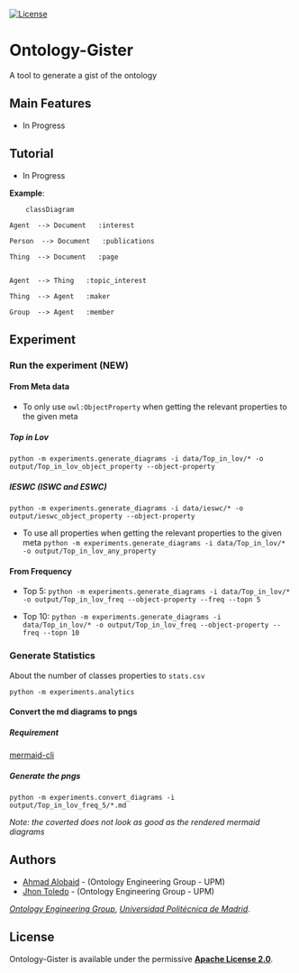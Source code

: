 [![License](https://camo.githubusercontent.com/d6aa9e530d2e113934db4c4c984411041c92b3a120223790c67d37291d373822/68747470733a2f2f696d672e736869656c64732e696f2f707970692f6c2f6d6f7270682d6b67632e737667)](https://github.com/oeg-upm/morph-kgc/blob/main/LICENSE) 

# Ontology-Gister

A tool to generate a gist of the ontology


## Main Features

* In Progress

## Tutorial

* In Progress



**Example**:



```mermaid
	classDiagram

Agent  --> Document   :interest  

Person  --> Document   :publications  

Thing  --> Document   :page  


Agent  --> Thing   :topic_interest  

Thing  --> Agent   :maker  

Group  --> Agent   :member  

```

## Experiment

### Run the experiment (NEW)

#### From Meta data

* To only use `owl:ObjectProperty` when getting the relevant properties to the given meta
##### Top in Lov
```python -m experiments.generate_diagrams -i data/Top_in_lov/* -o output/Top_in_lov_object_property --object-property```

##### IESWC (ISWC and ESWC)
```python -m experiments.generate_diagrams -i data/ieswc/* -o output/ieswc_object_property --object-property```




* To use all properties when getting the relevant properties to the given meta
```python -m experiments.generate_diagrams -i data/Top_in_lov/* -o output/Top_in_lov_any_property```

#### From Frequency

* Top 5: ```python -m experiments.generate_diagrams -i data/Top_in_lov/* -o output/Top_in_lov_freq --object-property --freq --topn 5```

* Top 10: ```python -m experiments.generate_diagrams -i data/Top_in_lov/* -o output/Top_in_lov_freq --object-property --freq --topn 10```


### Generate Statistics
About the number of classes properties to `stats.csv`
```
python -m experiments.analytics
```

#### Convert the md diagrams to pngs
##### Requirement

[mermaid-cli](https://github.com/mermaid-js/mermaid-cli)

##### Generate the pngs
```
python -m experiments.convert_diagrams -i output/Top_in_lov_freq_5/*.md
```
*Note: the coverted does not look as good as the rendered mermaid diagrams*

[//]: # (### Run the experiment &#40;OLD&#41;)

[//]: # ()
[//]: # (#### From Meta data)

[//]: # ()
[//]: # (* For DBpedia, we use `en` to speed up the process in taking into account only English labels. Note that it take sometime to generate the summary for DBpedia.)

[//]: # (```python -m experiments.generate_diagrams -i data/Top_in_lov/dbpedia.owl -o output_old/Top_in_lov -l en```)

[//]: # ()
[//]: # (* Then, the experiment is performed for the rest of ontologies. Note that it will not overwrite generated resources. )

[//]: # (```python -m experiments.generate_diagrams -i data/Top_in_lov/* -o output_old/Top_in_lov```)

[//]: # ()
[//]: # (#### Only Frequency)

[//]: # (Using only frequency)

[//]: # ()
[//]: # (```)

[//]: # (python -m experiments.generate_diagrams -i data/Top_in_lov/* -o output_old/Top_in_lov --freq)

[//]: # (```)

[//]: # (### Evaluation &#40;OLD&#41;)

[//]: # ()
[//]: # (#### META)

[//]: # (```)

[//]: # (python -m experiments.evaluation -i output_old/Top_in_lov/*meta*.json  -g data/gs_lov.csv -o output_old/Top_in_lov/results-meta.svg)

[//]: # (```)

[//]: # ()
[//]: # (#### Frequency)

[//]: # (```)

[//]: # (python -m experiments.evaluation -i output_old/Top_in_lov/*freq*.json  -g data/gs_lov.csv -o output_old/Top_in_lov/results-freq.svg)

[//]: # (```)

[//]: # ()
[//]: # (## Results &#40;OLD&#41;)

[//]: # ()
[//]: # (![]&#40;output_old/Top_in_lov/results-meta.svg&#41;)

[//]: # ()
[//]: # (![]&#40;output_old/Top_in_lov/results-freq.svg&#41;)

## Authors

- [Ahmad Alobaid](https://github.com/ahmad88me) - (Ontology Engineering Group - UPM)
- [Jhon Toledo](https://github.com/jatoledo) - (Ontology Engineering Group - UPM)

*[Ontology Engineering Group](https://oeg.fi.upm.es/)*, *[Universidad Politécnica de Madrid](https://www.upm.es/internacional)*.

## License

Ontology-Gister is available under the permissive **[Apache License 2.0](https://github.com/oeg-upm/Morph-KGC/blob/main/LICENSE)**.
